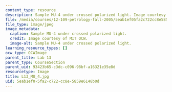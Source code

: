 ```yaml
---
content_type: resource
description: Sample MU-4 under crossed polarized light. Image courtesy of MIT OCW.
file: /media/courses/12-109-petrology-fall-2005/5eab1ef05fa2c722cc8e5859e6148b0d_L13_MU_4.jpg
file_type: image/jpeg
image_metadata:
  caption: Sample MU-4 under crossed polarized light.
  credit: Image courtesy of MIT OCW.
  image-alt: Sample MU-4 under crossed polarized light.
learning_resource_types: []
ocw_type: OCWImage
parent_title: Lab 13
parent_type: CourseSection
parent_uid: 93423b65-c3dc-c096-98bf-a16321e35e8d
resourcetype: Image
title: L13_MU_4.jpg
uid: 5eab1ef0-5fa2-c722-cc8e-5859e6148b0d
---
```

